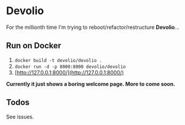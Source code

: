 # Devolio

For the millionth time I'm trying to reboot/refactor/restructure **Devolio**...

## Run on Docker

1. `docker build -t devolio/devolio .`
2. `docker run -d -p 8000:8000 devolio/devolio`
3. [http://127.0.0.1:8000/](http://127.0.0.1:8000/)

**Currently it just shows a boring welcome page. More to come soon.**

## Todos

See issues.